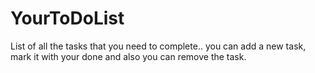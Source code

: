 # YourToDoList
List of all the tasks that you need to complete.. you can add a new task, mark it with your done and also you can remove the task.
